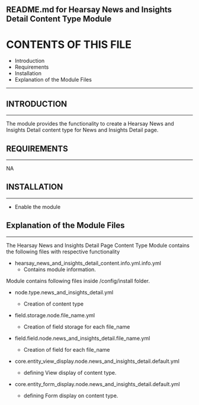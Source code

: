 README.md for Hearsay News and Insights Detail Content Type Module
-------------------------------------

# CONTENTS OF THIS FILE

  - Introduction
  - Requirements
  - Installation
  - Explanation of the Module Files

---------------------

## INTRODUCTION
------------

The module provides the functionality to create a Hearsay News and Insights Detail content type for News and Insights Detail page.



## REQUIREMENTS
------------

NA


## INSTALLATION
------------

- Enable the module


## Explanation of the Module Files
--------------------------------

The Hearsay News and Insights Detail Page Content Type Module contains the following files with respective functionality

- hearsay_news_and_insights_detail_content.info.yml.info.yml
  - Contains module information.


Module contains following files inside /config/install folder.

- node.type.news_and_insights_detail.yml
  - Creation of content type

- field.storage.node.file_name.yml
  - Creation of field storage for each file_name
    
- field.field.node.news_and_insights_detail.file_name.yml
  - Creation of field for each file_name

- core.entity_view_display.node.news_and_insights_detail.default.yml
  - defining View display of content type.

- core.entity_form_display.node.news_and_insights_detail.default.yml
  - defining Form display on content type.